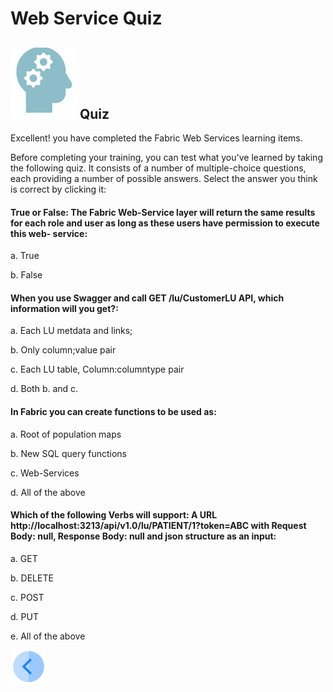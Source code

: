 # Web Service Quiz

## ![](/academy/Training_Level_1/03_fabric_basic_LU/images/Quiz.png) Quiz

Excellent! you have completed the Fabric Web Services learning items.

 Before completing your training, you can test what you've learned by taking the following quiz. It consists of a number of multiple-choice questions, each providing a number of possible answers. Select the answer you think is correct by clicking it:



#### True or False: The Fabric Web-Service layer will return the same results for each role and user as long as these users have permission to execute this web- service:

a. True

 b. False

#### When you use Swagger and call  GET /lu/CustomerLU API, which information will you get?:

a. Each LU metdata and links;

b. Only column;value pair

c. Each LU table, Column:columntype pair

d. Both b. and c.

#### In Fabric you can create functions to be used as:

a. Root of population maps 

b. New SQL query functions

c. Web-Services

 d. All of the above

####  Which of the following Verbs will support: A URL http://localhost:3213/api/v1.0/lu/PATIENT/1?token=ABC  with  Request Body: null, Response Body: null and json structure as an input:

a. GET

b. DELETE

c. POST

d. PUT

e. All of the above 



[![Previous](/articles/images/Previous.png)](/academy/Training_Level_1/06_web_services/04_response_codes_and_supported_verbs.md)

